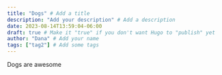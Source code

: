 ```yaml
---
title: "Dogs" # Add a title
description: "Add your description" # Add a description
date: 2023-08-14T13:59:04-06:00
draft: true # Make it "true" if you don't want Hugo to "publish" yet
author: "Dana" # Add your name
tags: ["tag2"] # Add some tags
---
```


Dogs are awesome